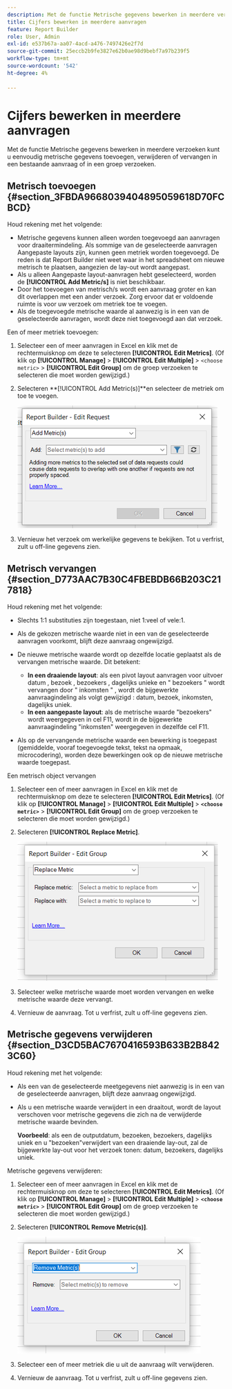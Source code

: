 ```yaml
---
description: Met de functie Metrische gegevens bewerken in meerdere verzoeken kunt u eenvoudig metrische gegevens toevoegen, verwijderen of vervangen in een bestaande aanvraag of in een groep verzoeken.
title: Cijfers bewerken in meerdere aanvragen
feature: Report Builder
role: User, Admin
exl-id: e537b67a-aa07-4acd-a476-7497426e2f7d
source-git-commit: 25eccb2b9fe3827e62b0ae98d9bebf7a97b239f5
workflow-type: tm+mt
source-wordcount: '542'
ht-degree: 4%

---
```


# Cijfers bewerken in meerdere aanvragen

Met de functie Metrische gegevens bewerken in meerdere verzoeken kunt u eenvoudig metrische gegevens toevoegen, verwijderen of vervangen in een bestaande aanvraag of in een groep verzoeken.

## Metrisch toevoegen {#section_3FBDA9668039404895059618D70FCBCD}

Houd rekening met het volgende:

* Metrische gegevens kunnen alleen worden toegevoegd aan aanvragen voor draaitermindeling. Als sommige van de geselecteerde aanvragen Aangepaste layouts zijn, kunnen geen metriek worden toegevoegd. De reden is dat Report Builder niet weet waar in het spreadsheet om nieuwe metrisch te plaatsen, aangezien de lay-out wordt aangepast.
* Als u alleen Aangepaste layout-aanvragen hebt geselecteerd, worden de **[!UICONTROL Add Metric/s]** is niet beschikbaar.
* Door het toevoegen van metrisch/s wordt een aanvraag groter en kan dit overlappen met een ander verzoek. Zorg ervoor dat er voldoende ruimte is voor uw verzoek om metriek toe te voegen.
* Als de toegevoegde metrische waarde al aanwezig is in een van de geselecteerde aanvragen, wordt deze niet toegevoegd aan dat verzoek.

Een of meer metriek toevoegen:

1. Selecteer een of meer aanvragen in Excel en klik met de rechtermuisknop om deze te selecteren **[!UICONTROL Edit Metrics]**. (Of klik op **[!UICONTROL Manage]** > **[!UICONTROL Edit Multiple]** > `<choose metric>` > **[!UICONTROL Edit Group]** om de groep verzoeken te selecteren die moet worden gewijzigd.)
1. Selecteren **[!UICONTROL Add Metric(s)]**en selecteer de metriek om toe te voegen.

   ![Metrisch toevoegen](assets/add_metric.png)

1. Vernieuw het verzoek om werkelijke gegevens te bekijken. Tot u verfrist, zult u off-line gegevens zien.

## Metrisch vervangen {#section_D773AAC7B30C4FBEBDB66B203C217818}

Houd rekening met het volgende:

* Slechts 1:1 substituties zijn toegestaan, niet 1:veel of vele:1.
* Als de gekozen metrische waarde niet in een van de geselecteerde aanvragen voorkomt, blijft deze aanvraag ongewijzigd.
* De nieuwe metrische waarde wordt op dezelfde locatie geplaatst als de vervangen metrische waarde. Dit betekent:

   * **In een draaiende layout**: als een pivot layout aanvragen voor uitvoer datum , bezoek , bezoekers , dagelijks unieke en &quot; bezoekers &quot; wordt vervangen door &quot; inkomsten &quot; , wordt de bijgewerkte aanvraagindeling als volgt gewijzigd : datum, bezoek, inkomsten, dagelijks uniek.
   * **In een aangepaste layout**: als de metrische waarde &quot;bezoekers&quot; wordt weergegeven in cel F11, wordt in de bijgewerkte aanvraagindeling &quot;inkomsten&quot; weergegeven in dezelfde cel F11.

* Als op de vervangende metrische waarde een bewerking is toegepast (gemiddelde, vooraf toegevoegde tekst, tekst na opmaak, microcodering), worden deze bewerkingen ook op de nieuwe metrische waarde toegepast.

Een metrisch object vervangen

1. Selecteer een of meer aanvragen in Excel en klik met de rechtermuisknop om deze te selecteren **[!UICONTROL Edit Metrics]**. (Of klik op **[!UICONTROL Manage]** > **[!UICONTROL Edit Multiple]** > **`<choose metric>`** > **[!UICONTROL Edit Group]** om de groep verzoeken te selecteren die moet worden gewijzigd.)

1. Selecteren **[!UICONTROL Replace Metric]**.

   ![Metrisch vervangen](assets/replace_metric.png)

1. Selecteer welke metrische waarde moet worden vervangen en welke metrische waarde deze vervangt.
1. Vernieuw de aanvraag. Tot u verfrist, zult u off-line gegevens zien.

## Metrische gegevens verwijderen {#section_D3CD5BAC7670416593B633B2B8423C60}

Houd rekening met het volgende:

* Als een van de geselecteerde meetgegevens niet aanwezig is in een van de geselecteerde aanvragen, blijft deze aanvraag ongewijzigd.
* Als u een metrische waarde verwijdert in een draaitout, wordt de layout verschoven voor metrische gegevens die zich na de verwijderde metrische waarde bevinden.

   **Voorbeeld**: als een de outputdatum, bezoeken, bezoekers, dagelijks uniek en u &quot;bezoeken&quot;verwijdert van een draaiende lay-out, zal de bijgewerkte lay-out voor het verzoek tonen: datum, bezoekers, dagelijks uniek.

Metrische gegevens verwijderen:

1. Selecteer een of meer aanvragen in Excel en klik met de rechtermuisknop om deze te selecteren **[!UICONTROL Edit Metrics]**. (Of klik op **[!UICONTROL Manage]** > **[!UICONTROL Edit Multiple]** > **`<choose metric>`** > **[!UICONTROL Edit Group]** om de groep verzoeken te selecteren die moet worden gewijzigd.)

1. Selecteren **[!UICONTROL Remove Metric(s)]**.

   ![Metrisch verwijderen](assets/remove_metric.png)

1. Selecteer een of meer metriek die u uit de aanvraag wilt verwijderen.
1. Vernieuw de aanvraag. Tot u verfrist, zult u off-line gegevens zien.

